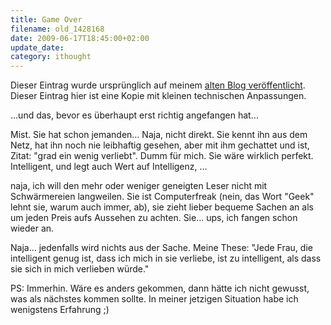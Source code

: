 ```yaml
---
title: Game Over
filename: old_1428168
date: 2009-06-17T18:45:00+02:00
update_date:
category: ithought
---
```

Dieser Eintrag wurde ursprünglich auf meinem [alten Blog veröffentlicht](https://stu.blogger.de/stories/1428168/). Dieser Eintrag hier ist eine Kopie mit kleinen technischen Anpassungen.

…und das, bevor es überhaupt erst richtig angefangen hat…

Mist. Sie hat schon jemanden… Naja, nicht direkt. Sie kennt ihn aus dem Netz, hat ihn noch nie leibhaftig gesehen, aber mit ihm gechattet und ist, Zitat: "grad ein wenig verliebt". Dumm für mich. Sie wäre wirklich perfekt. Intelligent, und legt auch Wert auf Intelligenz, …

naja, ich will den mehr oder weniger geneigten Leser nicht mit Schwärmereien langweilen. Sie ist Computerfreak (nein, das Wort "Geek" lehnt sie, warum auch immer, ab), sie zieht lieber bequeme Sachen an als um jeden Preis aufs Aussehen zu achten. Sie… ups, ich fangen schon wieder an.

Naja… jedenfalls wird nichts aus der Sache. Meine These: "Jede Frau, die intelligent genug ist, dass ich mich in sie verliebe, ist zu intelligent, als dass sie sich in mich verlieben würde."

PS: Immerhin. Wäre es anders gekommen, dann hätte ich nicht gewusst, was als nächstes kommen sollte. In meiner jetzigen Situation habe ich wenigstens Erfahrung ;)
